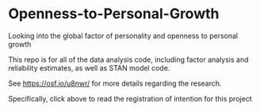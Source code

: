Openness-to-Personal-Growth
===========================

Looking into the global factor of personality and openness to personal growth


This repo is for all of the data analysis code, including factor analysis and reliability estimates, as well as STAN model code.

See https://osf.io/u8nwr/ for more details regarding the research.

Specifically, click above to read the registration of intention for this project
